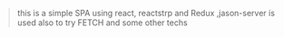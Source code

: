 >this is a simple SPA using react, reactstrp and Redux
>,jason-server is used also to try FETCH and some other techs 
